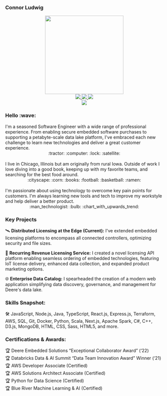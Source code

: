 ### Connor Ludwig

<div id="header" align="center">
  <img src="https://media.giphy.com/media/qgQUggAC3Pfv687qPC/giphy.gif" width="250"/>
</div>

<div id="badges" align="center">
  <a href="https://www.linkedin.com/in/connor-ludwig/">
    <img src="https://img.shields.io/badge/LinkedIn-blue?logo=linkedin&logoColor=white&style=for-the-badge"/>
  </a>
  <a href="https://cjlludwig.github.io/">
    <img src="https://img.shields.io/badge/Personal_Site-gray?logo=githubpages&style=for-the-badge"/>
  </a>
  <a href="mailto:cjlludwig@gmail.com">
    <img src="https://img.shields.io/badge/Email-white?logo=gmail&style=for-the-badge"/>
  </a>
</div>
<div align="center">
  <img src="https://komarev.com/ghpvc/?username=cjlludwig&style=flat-square&color=green"/>
</div>

<h3>Hello :wave:</h3>
I'm a seasoned Software Engineer with a wide range of professional experience. From enabling secure embedded software purchases to supporting a petabyte-scale data lake platform, I've embraced each new challenge to learn new technologies and deliver a great customer experience.<br>
<div align="center">:tractor: :computer: :lock: :satellite:</div>
<br>
I live in Chicago, Illinois but am originally from rural Iowa. Outside of work I love diving into a good book, keeping up with my favorite teams, and searching for the best food around.<br>
<div align="center">:cityscape: :corn: :books: :football: :basketball: :ramen:</div>
<br>
I'm passionate about using technology to overcome key pain points for customers. I'm always learning new tools and tech to improve my workstyle and help deliver a better product. 
<div align="center">:man_technologist: :bulb: :chart_with_upwards_trend:</div>

### Key Projects

🛰️ **Distributed Licensing at the Edge (Current):** I've extended embedded licensing platforms to encompass all connected controllers, optimizing security and file sizes.

💼 **Recurring Revenue Licensing Service:** I created a novel licensing API platform enabling seamless ordering of embedded technologies, featuring IoT license delivery, enhanced data collection, and expanded product marketing options.

🌐 **Enterprise Data Catalog:** I spearheaded the creation of a modern web application simplifying data discovery, governance, and management for Deere's data lake.

### Skills Snapshot:

🛠️ JavaScript, Node.js, Java, TypeScript, React.js, Express.js, Terraform, AWS, SQL, Git, Docker, Python, Scala, Next.js, Apache Spark, C#, C++, D3.js, MongoDB, HTML, CSS, Sass, HTML5, and more.

### Certifications & Awards:

🏆 Deere Embedded Solutions “Exceptional Collaborator Award” (‘22) <br>
🏆 Databricks Data & AI Summit “Data Team Innovation Award” Winner (‘21)  <br>
🏆 AWS Developer Associate (Certified)  <br>
🏆 AWS Solutions Architect Associate (Certified)  <br>
🏆 Python for Data Science (Certified)  <br>
🏆 Blue River Machine Learning & AI (Certified)  <br>

<!--
**cjlludwig/cjlludwig** is a ✨ _special_ ✨ repository because its `README.md` (this file) appears on your GitHub profile.

Here are some ideas to get you started:

- 🔭 I’m currently working on ...
- 🌱 I’m currently learning ...
- 👯 I’m looking to collaborate on ...
- 🤔 I’m looking for help with ...
- 💬 Ask me about ...
- 📫 How to reach me: ...
- 😄 Pronouns: ...
- ⚡ Fun fact: ...
-->
